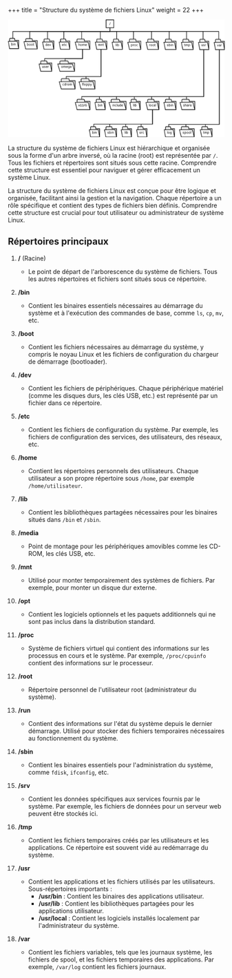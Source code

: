 +++
title = "Structure du système de fichiers Linux"
weight = 22
+++

![Arborescence](filesystem.png?width=100vw)

La structure du système de fichiers Linux est hiérarchique et organisée sous la forme d'un arbre inversé, où la racine (root) est représentée par `/`. 
Tous les fichiers et répertoires sont situés sous cette racine. Comprendre cette structure est essentiel pour naviguer et gérer efficacement un système Linux.

La structure du système de fichiers Linux est conçue pour être logique et organisée, facilitant ainsi la gestion et la navigation. Chaque répertoire a un rôle spécifique et contient des types de fichiers bien définis. Comprendre cette structure est crucial pour tout utilisateur ou administrateur de système Linux.

## Répertoires principaux

1. **/** (Racine)
   - Le point de départ de l'arborescence du système de fichiers. Tous les autres répertoires et fichiers sont situés sous ce répertoire.

2. **/bin**
   - Contient les binaires essentiels nécessaires au démarrage du système et à l'exécution des commandes de base, comme `ls`, `cp`, `mv`, etc.

3. **/boot**
   - Contient les fichiers nécessaires au démarrage du système, y compris le noyau Linux et les fichiers de configuration du chargeur de démarrage (bootloader).

4. **/dev**
   - Contient les fichiers de périphériques. Chaque périphérique matériel (comme les disques durs, les clés USB, etc.) est représenté par un fichier dans ce répertoire.

5. **/etc**
   - Contient les fichiers de configuration du système. Par exemple, les fichiers de configuration des services, des utilisateurs, des réseaux, etc.

6. **/home**
   - Contient les répertoires personnels des utilisateurs. Chaque utilisateur a son propre répertoire sous `/home`, par exemple `/home/utilisateur`.

7. **/lib**
   - Contient les bibliothèques partagées nécessaires pour les binaires situés dans `/bin` et `/sbin`.

8. **/media**
   - Point de montage pour les périphériques amovibles comme les CD-ROM, les clés USB, etc.

9. **/mnt**
   - Utilisé pour monter temporairement des systèmes de fichiers. Par exemple, pour monter un disque dur externe.

10. **/opt**
    - Contient les logiciels optionnels et les paquets additionnels qui ne sont pas inclus dans la distribution standard.

11. **/proc**
    - Système de fichiers virtuel qui contient des informations sur les processus en cours et le système. Par exemple, `/proc/cpuinfo` contient des informations sur le processeur.

12. **/root**
    - Répertoire personnel de l'utilisateur root (administrateur du système).

13. **/run**
    - Contient des informations sur l'état du système depuis le dernier démarrage. Utilisé pour stocker des fichiers temporaires nécessaires au fonctionnement du système.

14. **/sbin**
    - Contient les binaires essentiels pour l'administration du système, comme `fdisk`, `ifconfig`, etc.

15. **/srv**
    - Contient les données spécifiques aux services fournis par le système. Par exemple, les fichiers de données pour un serveur web peuvent être stockés ici.

16. **/tmp**
    - Contient les fichiers temporaires créés par les utilisateurs et les applications. Ce répertoire est souvent vidé au redémarrage du système.

17. **/usr**
    - Contient les applications et les fichiers utilisés par les utilisateurs. Sous-répertoires importants :
      - **/usr/bin** : Contient les binaires des applications utilisateur.
      - **/usr/lib** : Contient les bibliothèques partagées pour les applications utilisateur.
      - **/usr/local** : Contient les logiciels installés localement par l'administrateur du système.

18. **/var**
    - Contient les fichiers variables, tels que les journaux système, les fichiers de spool, et les fichiers temporaires des applications. Par exemple, `/var/log` contient les fichiers journaux.

